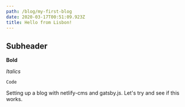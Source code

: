 ```yaml
---
path: /blog/my-first-blog
date: 2020-03-17T00:51:09.923Z
title: Hello from Lisbon!
---
```

## Subheader

**Bold**

_Italics_

`Code`

Setting up a blog with netlify-cms and gatsby.js. Let's try and see if this works.

